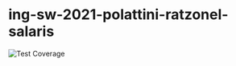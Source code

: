 # ing-sw-2021-polattini-ratzonel-salaris
![Test Coverage](https://github.com/LucaPolattini/ing-sw-2021-polattini-ratzonel-salaris/blob/master/Coverage/Coverage28_05_21.JPG?raw=true)
